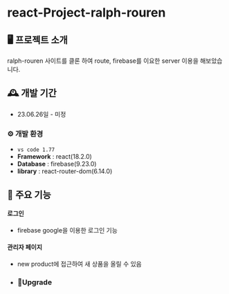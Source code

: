 # react-Project-ralph-rouren



## 🖥️ 프로젝트 소개
ralph-rouren 사이트를 클론 하여 route, firebase를 이요한 server 이용을 해보았습니다. 
<br>

## 🕰️ 개발 기간
* 23.06.26일 - 미정


### ⚙️ 개발 환경
- `vs code 1.77`
- **Framework** : react(18.2.0)
- **Database** : firebase(9.23.0)
- **library** : react-router-dom(6.14.0)

## 📌 주요 기능
#### 로그인 
- firebase google을 이용한 로그인 기능


#### 관리자 페이지 
- new product에 접근하여 새 상품을 올릴 수 있음


- ### 🎇Upgrade
